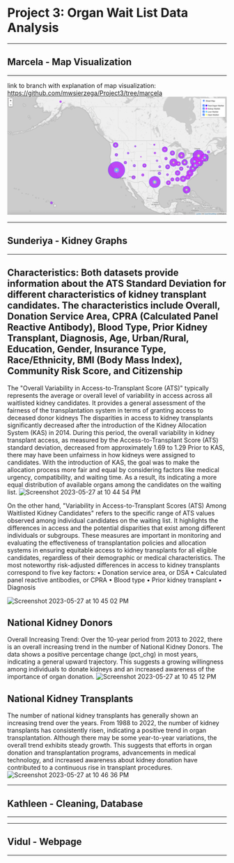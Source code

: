 # Project 3: Organ Wait List Data Analysis
---
## Marcela - Map Visualization
---
link to branch with explanation of map visualization:
https://github.com/mwsierzega/Project3/tree/marcela
![Image Link](https://github.com/mwsierzega/Project3/blob/marcela/2_Images/map-final-full-view.png)

---
## Sunderiya - Kidney Graphs
---
## Characteristics: Both datasets provide information about the ATS Standard Deviation for different characteristics of kidney transplant candidates. The characteristics include Overall, Donation Service Area, CPRA (Calculated Panel Reactive Antibody), Blood Type, Prior Kidney Transplant, Diagnosis, Age, Urban/Rural, Education, Gender, Insurance Type, Race/Ethnicity, BMI (Body Mass Index), Community Risk Score, and Citizenship
The "Overall Variability in Access-to-Transplant Score (ATS)" typically represents the average or overall level of variability in access across all waitlisted kidney candidates. It provides a general assessment of the fairness of the transplantation system in terms of granting access to deceased donor kidneys
The disparities in access to kidney transplants significantly decreased after the introduction of the Kidney Allocation System (KAS) in 2014. During this period, the overall variability in kidney transplant access, as measured by the Access-to-Transplant Score (ATS) standard deviation, decreased from approximately 1.69 to 1.29 Prior to KAS, there may have been unfairness in how kidneys were assigned to candidates. With the introduction of KAS, the goal was to make the allocation process more fair and equal by considering factors like medical urgency, compatibility, and waiting time. As a result, its indicating a more equal distribution of available organs among the candidates on the waiting list.
![Screenshot 2023-05-27 at 10 44 54 PM](https://github.com/mwsierzega/Project3/assets/123790798/f3f5393a-1d73-45da-b9ee-4306e15df678)

On the other hand, "Variability in Access-to-Transplant Scores (ATS) Among Waitlisted Kidney Candidates" refers to the specific range of ATS values observed among individual candidates on the waiting list. It highlights the differences in access and the potential disparities that exist among different individuals or subgroups.
These measures are important in monitoring and evaluating the effectiveness of transplantation policies and allocation systems in ensuring equitable access to kidney transplants for all eligible candidates, regardless of their demographic or medical characteristics.
The most noteworthy risk-adjusted differences in access to kidney transplants correspond to five key factors: • Donation service area, or DSA • Calculated panel reactive antibodies, or CPRA • Blood type • Prior kidney transplant • Diagnosis

![Screenshot 2023-05-27 at 10 45 02 PM](https://github.com/mwsierzega/Project3/assets/123790798/997a7fa8-937f-426c-8922-2c060601ae45)


## National Kidney Donors 
Overall Increasing Trend: Over the 10-year period from 2013 to 2022, there is an overall increasing trend in the number of National Kidney Donors. The data shows a positive percentage change (pct_chg) in most years, indicating a general upward trajectory. This suggests a growing willingness among individuals to donate kidneys and an increased awareness of the importance of organ donation.
![Screenshot 2023-05-27 at 10 45 12 PM](https://github.com/mwsierzega/Project3/assets/123790798/39a84f09-8616-4ac3-9721-903d4d19142b)

## National Kidney Transplants
The number of national kidney transplants has generally shown an increasing trend over the years. From 1988 to 2022, the number of kidney transplants has consistently risen, indicating a positive trend in organ transplantation.
Although there may be some year-to-year variations, the overall trend exhibits steady growth. This suggests that efforts in organ donation and transplantation programs, advancements in medical technology, and increased awareness about kidney donation have contributed to a continuous rise in transplant procedures.
![Screenshot 2023-05-27 at 10 46 36 PM](https://github.com/mwsierzega/Project3/assets/123790798/c15e50ee-8478-4070-baf2-2271d860d3bf)

---
## Kathleen - Cleaning, Database
---
---
## Vidul - Webpage
---
